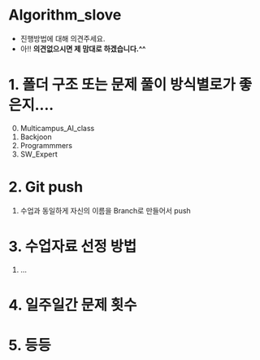 # Algorithm_slove

* 진행방법에 대해 의견주세요.
* 아!! **의견없으시면 제 맘대로 하겠습니다.^^**

# 1. 폴더 구조 또는 문제 풀이 방식별로가 좋은지.... 
0. Multicampus_AI_class
1. Backjoon
2. Programmmers
3. SW_Expert

# 2. Git push
1. 수업과 동일하게 자신의 이름을 Branch로 만들어서 push

# 3. 수업자료 선정 방법
1. ...

# 4. 일주일간 문제 횟수 


# 5. 등등
